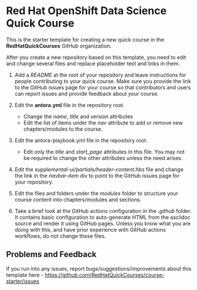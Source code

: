 # Red Hat OpenShift Data Science Quick Course

This is the starter template for creating a new quick course in the **RedHatQuickCourses** GitHub organization. 

After you create a new repository based on this template, you need to edit and change several files and replace placeholder text and links in them.

1. Add a _README_ at the root of your repository and leave instructions for people contributing to your quick course. Make sure you provide the link to the GitHub issues page for your course so that contributors and users can report issues and provide feedback about your course.

1. Edit the **antora.yml** file in the repository root.
    * Change the _name_, _title_ and _version_ attributes
    * Edit the list of items under the _nav_ attribute to add or remove new chapters/modules to the course.

1. Edit the antora-playbook.yml file in the repository root.
    * Edit only the _title_ and _start_page_ attributes in this file. You may not be required to change the other attributes unless the need arises. 

1. Edit the _supplemental-ui/partials/header-content.hbs_ file and change the link in the _navbar-item_ div to point to the GitHub issues page for your repository.

1. Edit the files and folders under the _modules_ folder to structure your course content into chapters/modules and sections.

1. Take a brief look at the GitHub actions configuration in the _.github_ folder. It contains basic configuration to auto-generate HTML from the asciidoc source and render it using GitHub pages. Unless you know what you are doing with this, and have prior experience with GitHub actions workflows, do not change these files.

## Problems and Feedback
If you run into any issues, report bugs/suggestions/improvements about this template here - https://github.com/RedHatQuickCourses/course-starter/issues
